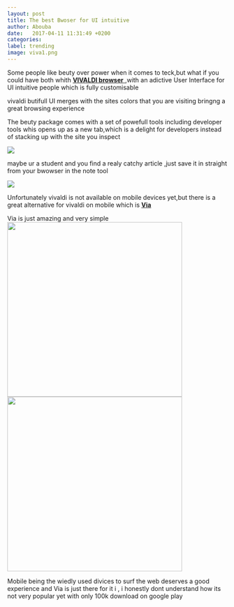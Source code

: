 ```yaml
---
layout: post
title: The best Bwoser for UI intuitive
author: Abouba
date:   2017-04-11 11:31:49 +0200
categories:
label: trending
image: viva1.png
---
```


Some people like beuty over power when it comes to teck,but what if you could have both whith <a href="https://vivaldi.com"> <strong>VIVALDI browser</strong> </a>,with an adictive User Interface for UI intuitive people which is fully customisable

vivaldi butifull UI merges with the sites colors that you are visiting bringng a great browsing experience

The beuty package comes with a set of powefull tools including developer tools
whis opens up as a new tab,which is a delight for developers instead of stacking up with the site you inspect

<img class = "img-responsive" src="{{site.github.url}}/img/vivainspect.png">

maybe ur a student and you find a realy catchy article ,just save it in straight from your bwowser in the note tool

<img class = "img-responsive" src="{{site.github.url}}/img/vivanotes.png">

Unfortunately vivaldi is not available on mobile devices yet,but there is a great alternative for vivaldi on mobile which is <a href="play.google.com/store/apps/details?id=mark.via.gp"> <strong>Via</strong> </a>

Via is just amazing and very simple
<img class = "img-responsive" style="width: 400px"  src="{{site.github.url}}/img/via.png">
<img class = "img-responsive" style="width: 400px" src="{{site.github.url}}/img/via2.png">

Mobile being the wiedly used divices to surf the web deserves a good experience and Via is just there for it i , i honestly dont understand how its not very popular yet with only 100k download on google play
